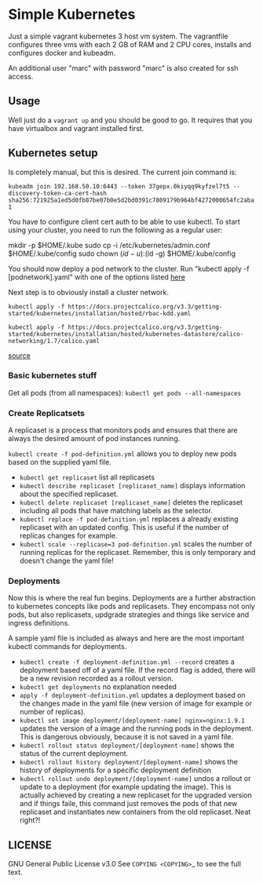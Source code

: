 # Simple Kubernetes

Just a simple vagrant kubernetes 3 host vm system. The vagrantfile configures three vms with each 2 GB of RAM and 2 CPU cores, installs and configures docker and kubeadm.

An additional user "marc" with password "marc" is also created for ssh access.

## Usage

Well just do a ```vagrant up``` and you should be good to go. It requires that you have virtualbox and vagrant installed first.

## Kubernetes setup

Is completely manual, but this is desired.
The current join command is:

```kubeadm join 192.168.50.10:6443 --token 37gepx.0kiyqq9kyfzel7t5 --discovery-token-ca-cert-hash sha256:721925a1ed5d0fb87be07b0e5d2bd0391c7809179b964bf4272000654fc2aba1```

You have to configure client cert auth to be able to use kubectl.
To start using your cluster, you need to run the following as a regular user:

  mkdir -p $HOME/.kube
  sudo cp -i /etc/kubernetes/admin.conf $HOME/.kube/config
  sudo chown $(id -u):$(id -g) $HOME/.kube/config

You should now deploy a pod network to the cluster.
Run "kubectl apply -f [podnetwork].yaml" with one of the options listed [here](https://kubernetes.io/docs/concepts/cluster-administration/addons/)

Next step is to obviously install a cluster network.

```kubectl apply -f https://docs.projectcalico.org/v3.3/getting-started/kubernetes/installation/hosted/rbac-kdd.yaml```

```kubectl apply -f https://docs.projectcalico.org/v3.3/getting-started/kubernetes/installation/hosted/kubernetes-datastore/calico-networking/1.7/calico.yaml```

[source](https://kubernetes.io/docs/setup/independent/create-cluster-kubeadm/#instructions)

### Basic kubernetes stuff

Get all pods (from all namespaces): ```kubectl get pods --all-namespaces```

### Create Replicatsets

A replicaset is a process that monitors pods and ensures that there are always the desired amount of pod instances running.

```kubectl create -f pod-definition.yml``` allows you to deploy new pods based on the supplied yaml file.

- ```kubectl get replicaset``` list all replicasets
- ```kubectl describe replicaset [replicaset_name]``` displays information about the specified replicaset.
- ```kubectl delete replicaset [replicaset_name]``` deletes the replicaset including all pods that have matching labels as the selector.
- ```kubectl replace -f pod-definition.yml``` replaces a already existing replicaset with an updated config. This is useful if the number of replicas changes for example.
- ```kubectl scale --replicase=3 pod-definition.yml``` scales the number of running replicas for the replicaset. Remember, this is only temporary and doesn't change the yaml file!

### Deployments

Now this is where the real fun begins. Deployments are a further abstraction to kubernetes concepts like pods and replicasets. They encompass not only pods, but also replicasets, updgrade strategies and things like service and ingress definitions.

A sample yaml file is included as always and here are the most important kubectl commands for deployments.

- ```kubectl create -f deployment-definition.yml --record``` creates a deployment based off of a yaml file. If the record flag is added, there will be a new revision recorded as a rollout version.
- ```kubectl get deployments``` no explanation needed
- ```apply -f deployment-definition.yml``` updates a deployment based on the changes made in the yaml file (new version of image for example or number of replicas).
- ```kubectl set image deployment/[deployment-name] nginx=nginx:1.9.1``` updates the version of a image and the running pods in the deployment. This is dangerous obviously, because it is not saved in a yaml file.
- ```kubectl rollout status deployment/[deployment-name]``` shows the status of the current deployment.
- ```kubectl rollout history deployment/[deployment-name]``` shows the history of deployments for a specific deployment definition
- ```kubectl rollout undo deployment/[deployment-name]``` undos a rollout or update to a deployment (for example updating the image). This is actually achieved by creating a new replicaset for the upgraded version and if things faile, this command just removes the pods of that new replicaset and instantiates new containers from the old replicaset. Neat right?!

## LICENSE

GNU General Public License v3.0
See `COPYING <COPYING>`_ to see the full text.